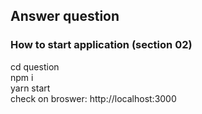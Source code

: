 ## Answer question
### How to start application (section 02)
cd question<number>  
npm i  
yarn start  
check on broswer: http://localhost:3000  
